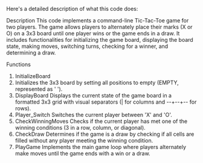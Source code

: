 
Here's a detailed description of what this code does:

Description
This code implements a command-line Tic-Tac-Toe game for two players. The game allows players to alternately place their marks (X or O) on a 3x3 board until one player wins or the game ends in a draw. It includes functionalities for initializing the game board, displaying the board state, making moves, switching turns, checking for a winner, and determining a draw. 

Functions
1. InitializeBoard
2. Initializes the 3x3 board by setting all positions to empty (EMPTY, represented as ' ').
3. DisplayBoard
Displays the current state of the game board in a formatted 3x3 grid with visual separators (| for columns and --+--+-- for rows).
4. Player_Switch
Switches the current player between 'X' and 'O'.
5. CheckWinningMoves
Checks if the current player has met one of the winning conditions (3 in a row, column, or diagonal).
6. CheckDraw
Determines if the game is a draw by checking if all cells are filled without any player meeting the winning condition.
7. PlayGame
Implements the main game loop where players alternately make moves until the game ends with a win or a draw.

